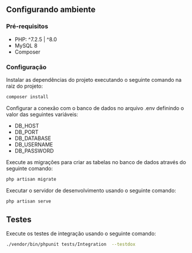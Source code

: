 ## Configurando ambiente

### Pré-requisitos

-   PHP: ^7.2.5 | ^8.0
-   MySQL 8
-   Composer

### Configuração

Instalar as dependências do projeto executando o seguinte comando na raiz do projeto:

```bash
composer install
```

Configurar a conexão com o banco de dados no arquivo .env definindo o valor das seguintes variáveis:

-   DB_HOST
-   DB_PORT
-   DB_DATABASE
-   DB_USERNAME
-   DB_PASSWORD

Execute as migrações para criar as tabelas no banco de dados através do seguinte comando:

```bash
php artisan migrate
```

Executar o servidor de desenvolvimento usando o seguinte comando:

```bash
php artisan serve
```

## Testes
Execute os testes de integração usando o seguinte comando:
```bash
./vendor/bin/phpunit tests/Integration  --testdox
```
